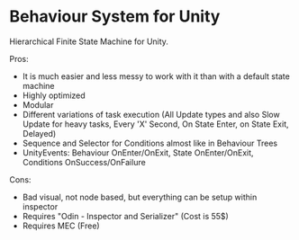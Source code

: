 # Behaviour System for Unity
Hierarchical Finite State Machine for Unity.

Pros:
- It is much easier and less messy to work with it than with a default state machine
- Highly optimized
- Modular
- Different variations of task execution (All Update types and also Slow Update for heavy tasks, Every 'X' Second, On State Enter, on State Exit, Delayed)
- Sequence and Selector for Conditions almost like in Behaviour Trees
- UnityEvents: Behaviour OnEnter/OnExit, State OnEnter/OnExit, Conditions OnSuccess/OnFailure

Cons:
- Bad visual, not node based, but everything can be setup within inspector
- Requires "Odin - Inspector and Serializer" (Cost is 55$)
- Requires MEC (Free)

